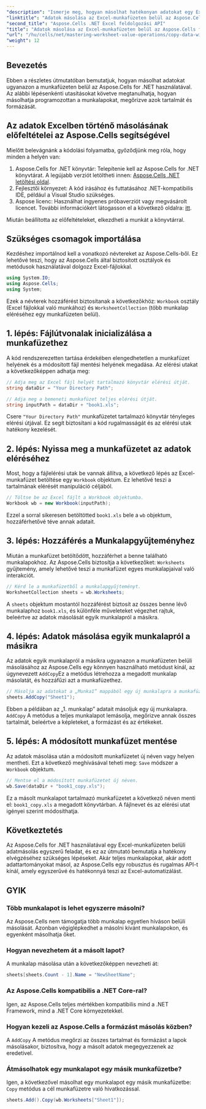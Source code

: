 ```yaml
---
"description": "Ismerje meg, hogyan másolhat hatékonyan adatokat egy Excel-munkafüzeten belül az Aspose.Cells for .NET használatával. Kövesse ezt a lépésenkénti útmutatót a munkalapok egyszerű másolásához, az adatok átviteléhez és az Excel-fájlok egyszerű kezeléséhez."
"linktitle": "Adatok másolása az Excel-munkafüzeten belül az Aspose.Cells for .NET használatával"
"second_title": "Aspose.Cells .NET Excel feldolgozási API"
"title": "Adatok másolása az Excel-munkafüzeten belül az Aspose.Cells for .NET használatával"
"url": "/hu/cells/net/mastering-worksheet-value-operations/copy-data-within-excel-workbook/"
"weight": 12
---
```


## Bevezetés

Ebben a részletes útmutatóban bemutatjuk, hogyan másolhat adatokat ugyanazon a munkafüzeten belül az Aspose.Cells for .NET használatával. Az alábbi lépésenkénti utasításokat követve megtanulhatja, hogyan másolhatja programozottan a munkalapokat, megőrizve azok tartalmát és formázását.

## Az adatok Excelben történő másolásának előfeltételei az Aspose.Cells segítségével

Mielőtt belevágnánk a kódolási folyamatba, győződjünk meg róla, hogy minden a helyén van:

1. Aspose.Cells for .NET könyvtár: Telepítenie kell az Aspose.Cells for .NET könyvtárat. A legújabb verziót letöltheti innen: [Aspose.Cells .NET letöltési oldal](https://releases.aspose.com/cells/net/).
2. Fejlesztői környezet: A kód írásához és futtatásához .NET-kompatibilis IDE, például a Visual Studio szükséges.
3. Aspose licenc: Használhat ingyenes próbaverziót vagy megvásárolt licencet. További információkért látogasson el a következő oldalra: [itt](https://purchase.aspose.com/temporary-license/).

Miután beállította az előfeltételeket, elkezdheti a munkát a könyvtárral.

## Szükséges csomagok importálása

Kezdéshez importálnod kell a vonatkozó névtereket az Aspose.Cells-ből. Ez lehetővé teszi, hogy az Aspose.Cells által biztosított osztályok és metódusok használatával dolgozz Excel-fájlokkal.

```csharp
using System.IO;
using Aspose.Cells;
using System;
```

Ezek a névterek hozzáférést biztosítanak a következőkhöz: `Workbook` osztály (Excel fájlokkal való munkához) és `WorksheetCollection` (több munkalap eléréséhez egy munkafüzeten belül).

## 1. lépés: Fájlútvonalak inicializálása a munkafüzethez

A kód rendszerezetten tartása érdekében elengedhetetlen a munkafüzet helyének és a módosított fájl mentési helyének megadása. Az elérési utakat a következőképpen adhatja meg:

```csharp
// Adja meg az Excel fájl helyét tartalmazó könyvtár elérési útját.
string dataDir = "Your Directory Path";

// Adja meg a bemeneti munkafüzet teljes elérési útját.
string inputPath = dataDir + "book1.xls";
```

Csere `"Your Directory Path"` munkafüzetet tartalmazó könyvtár tényleges elérési útjával. Ez segít biztosítani a kód rugalmasságát és az elérési utak hatékony kezelését.

## 2. lépés: Nyissa meg a munkafüzetet az adatok eléréséhez

Most, hogy a fájlelérési utak be vannak állítva, a következő lépés az Excel-munkafüzet betöltése egy `Workbook` objektum. Ez lehetővé teszi a tartalmának elérését manipuláció céljából.

```csharp
// Töltse be az Excel fájlt a Workbook objektumba.
Workbook wb = new Workbook(inputPath);
```

Ezzel a sorral sikeresen betöltötted `book1.xls` bele a `wb` objektum, hozzáférhetővé téve annak adatait.

## 3. lépés: Hozzáférés a Munkalapgyűjteményhez

Miután a munkafüzet betöltődött, hozzáférhet a benne található munkalapokhoz. Az Aspose.Cells biztosítja a következőket: `Worksheets` gyűjtemény, amely lehetővé teszi a munkafüzet egyes munkalapjaival való interakciót.

```csharp
// Kérd le a munkafüzetből a munkalapgyűjteményt.
WorksheetCollection sheets = wb.Worksheets;
```

A `sheets` objektum mostantól hozzáférést biztosít az összes benne lévő munkalaphoz `book1.xls`, és különféle műveleteket végezhet rajtuk, beleértve az adatok másolását egyik munkalapról a másikra.

## 4. lépés: Adatok másolása egyik munkalapról a másikra

Az adatok egyik munkalapról a másikra ugyanazon a munkafüzeten belüli másolásához az Aspose.Cells egy könnyen használható metódust kínál, az úgynevezett `AddCopy`Ez a metódus létrehozza a megadott munkalap másolatát, és hozzáfűzi azt a munkafüzethez.

```csharp
// Másolja az adatokat a „Munka1” mappából egy új munkalapra a munkafüzeten belül.
sheets.AddCopy("Sheet1");
```

Ebben a példában az „1. munkalap” adatait másoljuk egy új munkalapra. `AddCopy` A metódus a teljes munkalapot lemásolja, megőrizve annak összes tartalmát, beleértve a képleteket, a formázást és az értékeket.

## 5. lépés: A módosított munkafüzet mentése

Az adatok másolása után a módosított munkafüzetet új néven vagy helyen mentheti. Ezt a következő meghívásával teheti meg: `Save` módszer a `Workbook` objektum.

```csharp
// Mentse el a módosított munkafüzetet új néven.
wb.Save(dataDir + "book1_copy.xls");
```

Ez a másolt munkalapot tartalmazó munkafüzetet a következő néven menti el: `book1_copy.xls` a megadott könyvtárban. A fájlnevet és az elérési utat igényei szerint módosíthatja.

## Következtetés

Az Aspose.Cells for .NET használatával egy Excel-munkafüzeten belüli adatmásolás egyszerű feladat, és ez az útmutató bemutatja a hatékony elvégzéséhez szükséges lépéseket. Akár teljes munkalapokat, akár adott adattartományokat másol, az Aspose.Cells egy robusztus és rugalmas API-t kínál, amely egyszerűvé és hatékonnyá teszi az Excel-automatizálást.

## GYIK

### Több munkalapot is lehet egyszerre másolni?

Az Aspose.Cells nem támogatja több munkalap egyetlen híváson belüli másolását. Azonban végiglépkedhet a másolni kívánt munkalapokon, és egyenként másolhatja őket.

### Hogyan nevezhetem át a másolt lapot?

A munkalap másolása után a következőképpen nevezheti át:

```csharp
sheets[sheets.Count - 1].Name = "NewSheetName";
```

### Az Aspose.Cells kompatibilis a .NET Core-ral?

Igen, az Aspose.Cells teljes mértékben kompatibilis mind a .NET Framework, mind a .NET Core környezetekkel.

### Hogyan kezeli az Aspose.Cells a formázást másolás közben?

A `AddCopy` A metódus megőrzi az összes tartalmat és formázást a lapok másolásakor, biztosítva, hogy a másolt adatok megegyezzenek az eredetivel.

### Átmásolhatok egy munkalapot egy másik munkafüzetbe?

Igen, a következővel másolhat egy munkalapot egy másik munkafüzetbe: `Copy` metódus a cél munkafüzetre való hivatkozással.

```csharp
sheets.Add().Copy(wb.Worksheets["Sheet1"]);
```